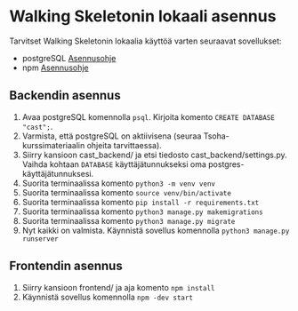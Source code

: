 # Walking Skeletonin lokaali asennus

Tarvitset Walking Skeletonin lokaalia käyttöä varten seuraavat sovellukset:

- postgreSQL [Asennusohje](https://github.com/hy-tsoha/local-pg)
- npm [Asennusohje](https://github.com/nvm-sh/nvm)

## Backendin asennus

1. Avaa postgreSQL komennolla `psql`. Kirjoita komento `CREATE DATABASE "cast";`.
2. Varmista, että postgreSQL on aktiivisena (seuraa Tsoha-kurssimateriaalin ohjeita tarvittaessa).
3. Siirry kansioon cast_backend/ ja etsi tiedosto cast_backend/settings.py. Vaihda kohtaan `DATABASE` käyttäjätunnukseksi oma postgres-käyttäjätunnuksesi.
4. Suorita terminaalissa komento `python3 -m venv venv`
5. Suorita terminaalissa komento `source venv/bin/activate`
6. Suorita terminaalissa komento `pip install -r requirements.txt`
7. Suorita terminaalissa komento `python3 manage.py makemigrations`
8. Suorita terminaalissa komento `python3 manage.py migrate`
9. Nyt kaikki on valmista. Käynnistä sovellus komennolla `python3 manage.py runserver`

## Frontendin asennus

1. Siirry kansioon frontend/ ja aja komento `npm install`
2. Käynnistä sovellus komennolla `npm -dev start`
